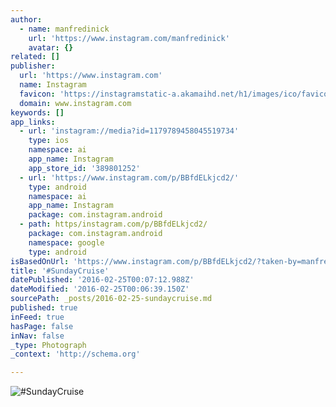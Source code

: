 ```yaml
---
author:
  - name: manfredinick
    url: 'https://www.instagram.com/manfredinick'
    avatar: {}
related: []
publisher:
  url: 'https://www.instagram.com'
  name: Instagram
  favicon: 'https://instagramstatic-a.akamaihd.net/h1/images/ico/favicon.ico/7cdab0872b15.ico'
  domain: www.instagram.com
keywords: []
app_links:
  - url: 'instagram://media?id=1179789458045519734'
    type: ios
    namespace: ai
    app_name: Instagram
    app_store_id: '389801252'
  - url: 'https://www.instagram.com/p/BBfdELkjcd2/'
    type: android
    namespace: ai
    app_name: Instagram
    package: com.instagram.android
  - path: https/instagram.com/p/BBfdELkjcd2/
    package: com.instagram.android
    namespace: google
    type: android
isBasedOnUrl: 'https://www.instagram.com/p/BBfdELkjcd2/?taken-by=manfredinick'
title: '#SundayCruise'
datePublished: '2016-02-25T00:07:12.988Z'
dateModified: '2016-02-25T00:06:39.150Z'
sourcePath: _posts/2016-02-25-sundaycruise.md
published: true
inFeed: true
hasPage: false
inNav: false
_type: Photograph
_context: 'http://schema.org'

---
```

![&num;SundayCruise](https://scontent.cdninstagram.com/t51.2885-15/s640x640/sh0.08/e35/12547339_221048781572658_756380870_n.jpg?ig_cache_key=MTE3OTc4OTQ1ODA0NTUxOTczNA%3D%3D.2)
